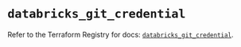 # `databricks_git_credential`

Refer to the Terraform Registry for docs: [`databricks_git_credential`](https://registry.terraform.io/providers/databricks/databricks/1.68.0/docs/resources/git_credential).

